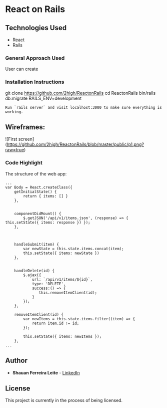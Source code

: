 # React on Rails



## Technologies Used

* React
* Rails


### General Approach Used

User can create


### Installation Instructions


git clone https://github.com/2high/ReactonRails
cd ReactonRails
bin/rails db:migrate RAILS_ENV=development




```
Run `rails server` and visit localhost:3000 to make sure everything is working.
```



## Wireframes:


![First screen] (https://github.com/2high/ReactonRails/blob/master/public/p1.png?raw=true)





### Code Highlight

The structure of the web app:

```
...
var Body = React.createClass({
    getInitialState() {
        return { items: [] }
    },


    componentDidMount() {
        $.getJSON('/api/v1/items.json', (response) => { this.setState({ items: response }) });
    },



    handleSubmit(item) {
        var newState = this.state.items.concat(item);
        this.setState({ items: newState })
    },


    handleDelete(id) {
        $.ajax({
            url: `/api/v1/items/${id}`,
            type: 'DELETE',
            success:() => {
               this.removeItemClient(id);
            }
        });
    },

    removeItemClient(id) {
        var newItems = this.state.items.filter((item) => {
            return item.id != id;
        });

        this.setState({ items: newItems });
    },
...

```


## Author

* **Shauan Ferreira Leite** - [LinkedIn](https://www.linkedin.com/in/shauanleite)



## License

This project is currently in the process of being licensed.

